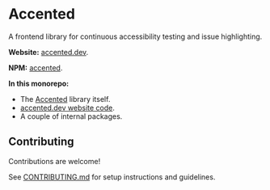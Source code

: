 # Accented

A frontend library for continuous accessibility testing and issue highlighting.

**Website:** [accented.dev](https://accented.dev).

**NPM:** [accented](https://www.npmjs.com/package/accented).

**In this monorepo:**

- The [Accented](/packages/accented) library itself.
- [accented.dev website code](/packages/website).
- A couple of internal packages.

## Contributing

Contributions are welcome!

See [CONTRIBUTING.md](/CONTRIBUTING.md) for setup instructions and guidelines.
